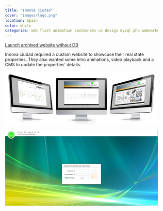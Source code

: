 ```yaml
---
title: "Innova ciudad"
cover: "images/logo.png"
location: Spain
color: white
categories: web flash animation custom-cms ux design mysql php webmarket
---
```


<p class="align-center">
<a class="btn" href="http://work.joanmira.com/webs/innovaciudad" target="_blank">Launch archived website without DB</a>
</p>

Innova ciudad required a custom website to showcase their real state properties. They also wanted some intro animations, video playback and a CMS to update the properties' details.

![](./images/1.jpg)

![](./images/2.jpg)
